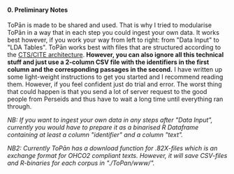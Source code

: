 #### 0. Preliminary Notes

ToPān is made to be shared and used. That is why I tried to modularise ToPān in a way that in each step you could ingest your own data. It works best however, if you work your way from left to right: from "Data Input" to "LDA Tables". ToPān works best with files that are structured according to the <a href="http://cite-architecture.github.io" target="_blank">CTS/CITE architecture</a>. **However, you can also ignore all this technical stuff and just use a 2-column CSV file with the identifiers in the first column and the corresponding passages in the second.** I have written up some light-weight instructions to get you started and I recommend reading them. However, if you feel confident just do trial and error. The worst thing that could happen is that you send a lot of server request to the good people from Perseids and thus have to wait a long time until everything ran through.

*NB: If you want to ingest your own data in any steps after "Data Input", currently you would have to prepare it as a binarised R Dataframe containing at least a column "identifier" and a column "text".* 

*NB2: Currently ToPān has a download function for .82X-files which is an exchange format for OHCO2 compliant texts. However, it will save CSV-files and R-binaries for each corpus in "./ToPan/www/".*